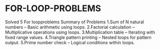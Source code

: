 # FOR-LOOP-PROBLEMS
Solved 5 For loopproblems 
Summary of Problems
1.Sum of N natural numbers – Basic arithmetic using loops.
2.Factorial calculation – Multiplicative operations using loops.
3.Multiplication table – Iterating with fixed range values.
4.Triangle pattern printing – Nested loops for pattern output.
5.Prime number check – Logical conditions within loops.
